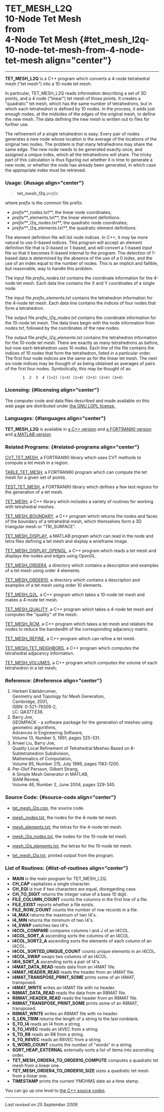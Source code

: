 TET\_MESH\_L2Q\
10-Node Tet Mesh\
from\
4-Node Tet Mesh {#tet_mesh_l2q-10-node-tet-mesh-from-4-node-tet-mesh align="center"}
=================

------------------------------------------------------------------------

**TET\_MESH\_L2Q** is a C++ program which converts a 4-node tetrahedral
mesh ("tet mesh") into a 10-node tet mesh.

In particular, TET\_MESH\_L2Q reads information describing a set of 3D
points, and a 4 node ("linear") tet mesh of those points. It creates a
"quadratic" tet mesh, which has the same number of tetrahedrons, but in
which each tetrahedron is defined by 10 nodes. In the process, it adds
just enough nodes, at the midsides of the edges of the original mesh, to
define the new mesh. The data defining the new mesh is written out to
files for further use.

The refinement of a single tetrahedron is easy. Every pair of nodes
generates a new node whose location is the average of the locations of
the original two nodes. The problem is that many tetrahedrons may share
the same edge. The new node needs to be generated exactly once, and
assigned a unique index, which all the tetrahedrons will share. The
tricky part of this calculation is thus figuring out whether it is time
to generate a new node, or whether the node has already been generated,
in which case the appropriate index must be retrieved.

### Usage: {#usage align="center"}

> **tet\_mesh\_l2q** *prefix*

where *prefix* is the common file prefix:

-   *prefix***\_nodes.txt**, the linear node coordinates;
-   *prefix***\_elements.txt**, the linear element definitions.
-   *prefix***\_l2q\_nodes.txt**, the quadratic node coordinates;
-   *prefix***\_l2q\_elements.txt**, the quadratic element definitions.

The element definition file will list node indices. In C++, it may be
more natural to use 0-based indices. This program will accept an element
definition file that is 0-based or 1-based, and will convert a 1-based
input file so that it becomes 0-based internal to the program. The
detection of 1-based data is determined by the absence of the use of a 0
index, and the use of an index equal to the number of nodes. This is an
implicit and fallible, but reasonable, way to handle this problem.

The input file *prefix\_nodes.txt* contains the coordinate information
for the 4-node tet mesh. Each data line contains the X and Y coordinates
of a single node.

The input file *prefix\_elements.txt* contains the tetrahedron
information for the 4-node tet mesh. Each data line contains the indices
of four nodes that form a tetrahedron.

The output file *prefix\_l2q\_nodes.txt* contains the coordinate
information for the 10-node tet mesh. The data lines begin with the node
information from *nodes.txt*, followed by the coordinates of the new
nodes.

The output file *prefix\_l2q\_elements.txt* contains the tetrahedron
information for the 10-node tet mesh. There are exactly as many
tetrahedrons as before, but now each tetrahedron uses 10 nodes. Each
line of the file contains the indices of 10 nodes that form the
tetrahedron, listed in a particular order. The first four node indices
are the same as for the linear tet mesh. The next six node indices may
be thought of as being obtained as averages of pairs of the first four
nodes. Symbolically, this may be thought of as:

            1  2  3  4 (1+2) (1+3) (1+4) (2+3) (2+4) (3+4)
          

### Licensing: {#licensing align="center"}

The computer code and data files described and made available on this
web page are distributed under [the GNU LGPL
license.](../../txt/gnu_lgpl.txt)

### Languages: {#languages align="center"}

**TET\_MESH\_L2Q** is available in [a C++
version](../../cpp_src/tet_mesh_l2q/tet_mesh_l2q.html) and [a FORTRAN90
version](../../f_src/tet_mesh_l2q/tet_mesh_l2q.html) and [a MATLAB
version](../../m_src/tet_mesh_l2q/tet_mesh_l2q.html).

### Related Programs: {#related-programs align="center"}

[CVT\_TET\_MESH](../../f_src/cvt_tet_mesh/cvt_tet_mesh.html), a
FORTRAN90 library which uses CVT methods to compute a tet mesh in a
region.

[TABLE\_TET\_MESH](../../f_src/table_tet_mesh/table_tet_mesh.html), a
FORTRAN90 program which can compute the tet mesh for a given set of
points.

[TEST\_TET\_MESH](../../f_src/test_tet_mesh/test_tet_mesh.html), a
FORTRAN90 library which defines a few test regions for the generation of
a tet mesh.

[TET\_MESH](../../cpp_src/tet_mesh/tet_mesh.html), a C++ library which
includes a variety of routines for working with tetrahedral meshes.

[TET\_MESH\_BOUNDARY](../../cpp_src/tet_mesh_boundary/tet_mesh_boundary.html),
a C++ program which returns the nodes and faces of the boundary of a
tetrahedral mesh, which themselves form a 3D triangular mesh or
"TRI\_SURFACE".

[TET\_MESH\_DISPLAY](../../m_src/tet_mesh_display/tet_mesh_display.html),
a MATLAB program which can read in the node and tetra files defining a
tet mesh and display a wireframe image.

[TET\_MESH\_DISPLAY\_OPENGL](../../cpp_src/tet_mesh_display_opengl/tet_mesh_display_opengl.html),
a C++ program which reads a tet mesh and displays the nodes and edges
using OpenGL.

[TET\_MESH\_ORDER4](../../data/tet_mesh_order4/tet_mesh_order4.html), a
directory which contains a description and examples of a tet mesh using
order 4 elements.

[TET\_MESH\_ORDER10](../../data/tet_mesh_order10/tet_mesh_order10.html),
a directory which contains a description and examples of a tet mesh
using order 10 elements.

[TET\_MESH\_Q2L](../../cpp_src/tet_mesh_q2l/tet_mesh_q2l.html), a C++
program which takes a 10-node tet mesh and makes a 4-node tet mesh.

[TET\_MESH\_QUALITY](../../cpp_src/tet_mesh_quality/tet_mesh_quality.html),
a C++ program which takes a 4-node tet mesh and computes the "quality"
of the mesh.

[TET\_MESH\_RCM](../../cpp_src/tet_mesh_rcm/tet_mesh_rcm.html), a C++
program which takes a tet mesh and relabels the nodes to reduce the
bandwidth of the corresponding adjacency matrix.

[TET\_MESH\_REFINE](../../cpp_src/tet_mesh_refine/tet_mesh_refine.html),
a C++ program which can refine a tet mesh.

[TET\_MESH\_TET\_NEIGHBORS](../../cpp_src/tet_mesh_tet_neighbors/tet_mesh_tet_neighbors.html),
a C++ program which computes the tetrahedral adjacency information.

[TET\_MESH\_VOLUMES](../../cpp_src/tet_mesh_volumes/tet_mesh_volumes.html),
a C++ program which computes the volume of each tetrahedron in a tet
mesh;

### Reference: {#reference align="center"}

1.  Herbert Edelsbrunner,\
    Geometry and Topology for Mesh Generation,\
    Cambridge, 2001,\
    ISBN: 0-521-79309-2,\
    LC: QA377.E36.
2.  Barry Joe,\
    GEOMPACK - a software package for the generation of meshes using
    geometric algorithms,\
    Advances in Engineering Software,\
    Volume 13, Number 5, 1991, pages 325-331.
3.  Anwei Liu, Barry Joe,\
    Quality Local Refinement of Tetrahedral Meshes Based on
    8-Subtetrahedron Subdivision,\
    Mathematics of Computation,\
    Volume 65, Number 215, July 1996, pages 1183-1200.
4.  Per-Olof Persson, Gilbert Strang,\
    A Simple Mesh Generator in MATLAB,\
    SIAM Review,\
    Volume 46, Number 2, June 2004, pages 329-345.

### Source Code: {#source-code align="center"}

-   [tet\_mesh\_l2q.cpp](tet_mesh_l2q.cpp), the source code.

-   [mesh\_nodes.txt](mesh_nodes.txt), the nodes for the 4-node tet
    mesh.
-   [mesh\_elements.txt](mesh_elements.txt), the tetras for the 4-node
    tet mesh.
-   [mesh\_l2q\_nodes.txt](mesh_l2q_nodes.txt), the nodes for the
    10-node tet mesh.
-   [mesh\_l2q\_elements.txt](mesh_l2q_elements.txt), the tetras for the
    10-node tet mesh.
-   [tet\_mesh\_l2q.txt](tet_mesh_l2q.txt), printed output from the
    program.

### List of Routines: {#list-of-routines align="center"}

-   **MAIN** is the main program for TET\_MESH\_L2Q.
-   **CH\_CAP** capitalizes a single character.
-   **CH\_EQI** is true if two characters are equal, disregarding case.
-   **CH\_TO\_DIGIT** returns the integer value of a base 10 digit.
-   **FILE\_COLUMN\_COUNT** counts the columns in the first line of a
    file.
-   **FILE\_EXIST** reports whether a file exists.
-   **FILE\_ROW\_COUNT** counts the number of row records in a file.
-   **I4\_MAX** returns the maximum of two I4's.
-   **I4\_MIN** returns the minimum of two I4's.
-   **I4\_SWAP** switches two I4's.
-   **I4COL\_COMPARE** compares columns I and J of an I4COL.
-   **I4COL\_SORT\_A** ascending sorts the columns of an I4COL.
-   **I4COL\_SORT2\_A** ascending sorts the elements of each column of
    an I4COL.
-   **I4COL\_SORTED\_UNIQUE\_COUNT** counts unique elements in an I4COL.
-   **I4COL\_SWAP** swaps two columns of an I4COL.
-   **I4I4\_SORT\_A** ascending sorts a pair of I4's.
-   **I4MAT\_DATA\_READ** reads data from an I4MAT file.
-   **I4MAT\_HEADER\_READ** reads the header from an I4MAT file.
-   **I4MAT\_TRANSPOSE\_PRINT\_SOME** prints some of an I4MAT,
    transposed.
-   **I4MAT\_WRITE** writes an I4MAT file with no header.
-   **R8MAT\_DATA\_READ** reads the data from an R8MAT file.
-   **R8MAT\_HEADER\_READ** reads the header from an R8MAT file.
-   **R8MAT\_TRANSPOSE\_PRINT\_SOME** prints some of an R8MAT,
    transposed.
-   **R8MAT\_WRITE** writes an R8MAT file with no header.
-   **S\_LEN\_TRIM** returns the length of a string to the last
    nonblank.
-   **S\_TO\_I4** reads an I4 from a string.
-   **S\_TO\_I4VEC** reads an I4VEC from a string.
-   **S\_TO\_R8** reads an R8 from a string.
-   **S\_TO\_R8VEC** reads an R8VEC from a string.
-   **S\_WORD\_COUNT** counts the number of "words" in a string.
-   **SORT\_HEAP\_EXTERNAL** externally sorts a list of items into
    ascending order.
-   **TET\_MESH\_ORDER4\_TO\_ORDER10\_COMPUTE** computes a quadratic tet
    mesh from a linear one.
-   **TET\_MESH\_ORDER4\_TO\_ORDER10\_SIZE** sizes a quadratic tet mesh
    from a linear one.
-   **TIMESTAMP** prints the current YMDHMS date as a time stamp.

You can go up one level to [the C++ source codes](../cpp_src.html).

------------------------------------------------------------------------

*Last revised on 25 September 2009.*
